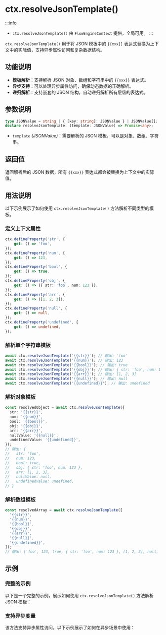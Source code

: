 # ctx.resolveJsonTemplate()

:::info
- `ctx.resolveJsonTemplate()` 由 `FlowEngineContext` 提供，全局可用。
:::

`ctx.resolveJsonTemplate()` 用于将 JSON 模板中的 `{{xxx}}` 表达式替换为上下文中的实际值，支持异步属性访问和复杂数据结构。

## 功能说明

- **模板解析**：支持解析 JSON 对象、数组和字符串中的 `{{xxx}}` 表达式。
- **异步支持**：可以处理异步属性访问，确保动态数据的正确解析。
- **递归解析**：支持嵌套的 JSON 结构，自动递归解析所有层级的表达式。

## 参数说明

```ts
type JSONValue = string | { [key: string]: JSONValue } | JSONValue[];
declare resolveJsonTemplate: (template: JSONValue) => Promise<any>;
```

- `template` *(JSONValue)*：需要解析的 JSON 模板，可以是对象、数组、字符串。

## 返回值

返回解析后的 JSON 数据，所有 `{{xxx}}` 表达式都会被替换为上下文中的实际值。

## 用法说明

以下示例展示了如何使用 `ctx.resolveJsonTemplate()` 方法解析不同类型的模板。

### 定义上下文属性

```ts
ctx.defineProperty('str', {
    get: () => 'foo', 
});
ctx.defineProperty('num', {
    get: () => 123, 
});
ctx.defineProperty('bool', {
    get: () => true, 
});
ctx.defineProperty('obj', {
    get: () => ({ str: 'foo', num: 123 }), 
});
ctx.defineProperty('arr', {
    get: () => ([1, 2, 3]), 
});
ctx.defineProperty('null', {
    get: () => null, 
});
ctx.defineProperty('undefined', {
    get: () => undefined, 
});
```

### 解析单个字符串模板

```ts
await ctx.resolveJsonTemplate('{{str}}'); // 输出: 'foo'
await ctx.resolveJsonTemplate('{{num}}'); // 输出: 123
await ctx.resolveJsonTemplate('{{bool}}'); // 输出: true
await ctx.resolveJsonTemplate('{{obj}}'); // 输出: { str: 'foo', num: 123 }
await ctx.resolveJsonTemplate('{{arr}}'); // 输出: [1, 2, 3]
await ctx.resolveJsonTemplate('{{null}}'); // 输出: null
await ctx.resolveJsonTemplate('{{undefined}}'); // 输出: undefined
```

### 解析对象模板

```ts
const resolvedObject = await ctx.resolveJsonTemplate({
  str: '{{str}}',
  num: '{{num}}',
  bool: '{{bool}}',
  obj: '{{obj}}',
  arr: '{{arr}}',
  nullValue: '{{null}}',
  undefinedValue: '{{undefined}}',
});
// 输出: {
//   str: 'foo',
//   num: 123,
//   bool: true,
//   obj: { str: 'foo', num: 123 },
//   arr: [1, 2, 3],
//   nullValue: null,
//   undefinedValue: undefined,
// }
```

### 解析数组模板

```ts
const resolvedArray = await ctx.resolveJsonTemplate([
  '{{str}}',
  '{{num}}',
  '{{bool}}',
  '{{obj}}',
  '{{arr}}',
  '{{null}}',
  '{{undefined}}',
]);
// 输出: ['foo', 123, true, { str: 'foo', num: 123 }, [1, 2, 3], null, undefined]
```

## 示例

### 完整的示例

以下是一个完整的示例，展示如何使用 `ctx.resolveJsonTemplate()` 方法解析 JSON 模板：

<code src="./full.tsx"></code>

### 支持异步变量

该方法支持异步属性访问，以下示例展示了如何在异步场景中使用：

<code src="./index.tsx"></code>
